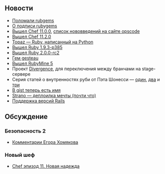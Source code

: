 ## Новости

* [Поломали rubgems](https://status.heroku.com/incidents/489)
* [О подписи rubygems](http://tonyarcieri.com/lets-figure-out-a-way-to-start-signing-rubygems)
* [Вышел Chef 11.0.0](https://github.com/opscode/chef/), [список нововведений на сайте opscode](http://wiki.opscode.com/display/chef/Breaking+Changes+in+Chef+11)
* [Вышел Chef 11.2.0](http://www.opscode.com/blog/2013/02/07/chef-client-11-2-0-10-20-0-released/)
* [Topaz — Ruby, написанный на Python](http://docs.topazruby.com/en/latest/blog/announcing-topaz/)
* [Вышел Ruby 1.9.3-p385](http://www.ruby-lang.org/en/news/2013/02/06/ruby-1-9-3-p385-is-released/)
* [Вышел Ruby 2.0.0-rc2](http://www.ruby-lang.org/en/news/2013/02/08/ruby-2-0-0-rc2-is-released/)
* [Гем gesteau](http://gusteau.gs/)
* [Вышел RubyMine 5](http://www.jetbrains.com/ruby/whatsnew/)
* Проект [Divergence](http://cosmos.layervault.com/divergence.html), для переключения между бранчами на stage-сервере
* Серия статей о внутренностях руби от Пэта Шонесси —
  [один](http://patshaughnessy.net/2013/1/23/ruby-mri-source-code-idioms-1-accessing-data-via-macros),
  [два](http://patshaughnessy.net/2013/1/31/ruby-mri-source-code-idioms-2-c-that-resembles-ruby) и
  [три](http://patshaughnessy.net/2013/2/8/ruby-mri-source-code-idioms-3-embedded-objects)
* [В gist теперь есть имя](https://github.com/blog/1406-namespaced-gists)
* [Strano — деплоилка мечты (почти что)](https://github.com/express42/strano)
* [Поддержка версий Rails](http://blog.steveklabnik.com/posts/2013-02-11-ruby-on-rails-maintenance-policy)

## Обсуждение

### Безопасность 2
* [Комментарии Егора Хомякова](http://homakov.blogspot.ru/2013/02/rails-vulnerabilities-learning-lesson.html)

### Новый шеф
* [Chef эпизод 11. Новая надежда](http://express42.com/blog/2013-02-07-chef-new-hope.html)

